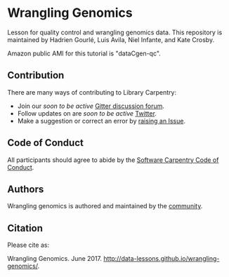# Wrangling Genomics
Lesson for quality control and wrangling genomics data. This repository is maintained by Hadrien Gourlé, Luis Avila, Niel Infante, and Kate Crosby. 

Amazon public AMI for this tutorial is "dataCgen-qc". 

## Contribution

There are many ways of contributing to Library Carpentry:

- Join our *soon to be active* [Gitter discussion forum](https://gitter.im/WranglingGenomics/).
- Follow updates on are *soon to be active* [Twitter](https://twitter.com/WranglingGenomics).
- Make a suggestion or correct an error by [raising an Issue](https://github.com/data-lessons/wrangling-genomics/issues).

## Code of Conduct

All participants should agree to abide by the [Software Carpentry Code of Conduct](http://software-carpentry.org/conduct/).

## Authors

Wrangling genomics is authored and maintained by the [community](https://github.com/data-lessons/wrangling-genomics/network/members).

## Citation

Please cite as:

Wrangling Genomics. June 2017. http://data-lessons.github.io/wrangling-genomics/.
